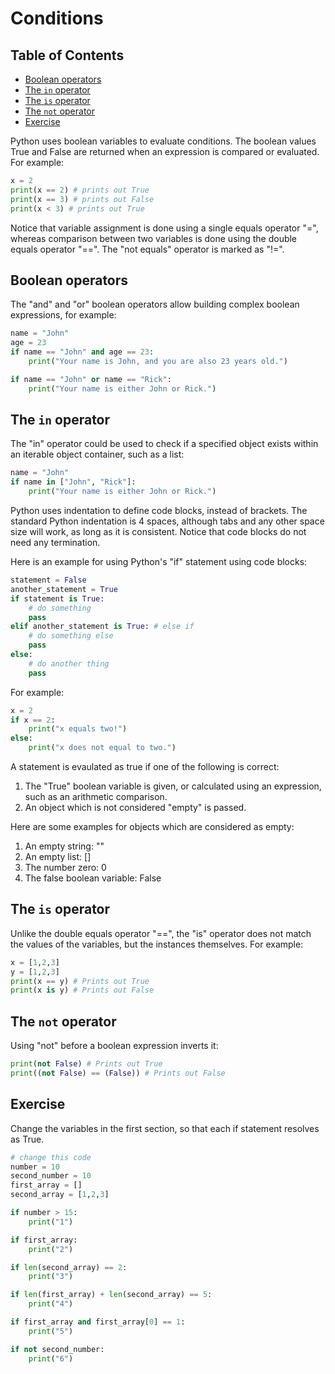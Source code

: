 # Conditions

## Table of Contents

<!-- START doctoc generated TOC please keep comment here to allow auto update -->
<!-- DON'T EDIT THIS SECTION, INSTEAD RE-RUN doctoc TO UPDATE -->

- [Boolean operators](#boolean-operators)
- [The `in` operator](#the-in-operator)
- [The `is` operator](#the-is-operator)
- [The `not` operator](#the-not-operator)
- [Exercise](#exercise)

<!-- END doctoc generated TOC please keep comment here to allow auto update -->

Python uses boolean variables to evaluate conditions.
The boolean values True and False are returned
when an expression is compared or evaluated.
For example:

```python
x = 2
print(x == 2) # prints out True
print(x == 3) # prints out False
print(x < 3) # prints out True
```

Notice that variable assignment is done using a single equals operator "=",
whereas comparison between two variables is done using the double equals operator "==".
The "not equals" operator is marked as "!=".

## Boolean operators

The "and" and "or" boolean operators allow building complex boolean expressions,
for example:

```python
name = "John"
age = 23
if name == "John" and age == 23:
    print("Your name is John, and you are also 23 years old.")

if name == "John" or name == "Rick":
    print("Your name is either John or Rick.")
```

## The `in` operator

The "in" operator could be used to check if
a specified object exists within an iterable object container,
such as a list:

```python
name = "John"
if name in ["John", "Rick"]:
    print("Your name is either John or Rick.")
```

Python uses indentation to define code blocks, instead of brackets.
The standard Python indentation is 4 spaces,
although tabs and any other space size will work, as long as it is consistent.
Notice that code blocks do not need any termination.

Here is an example for using Python's "if" statement using code blocks:

```python
statement = False
another_statement = True
if statement is True:
    # do something
    pass
elif another_statement is True: # else if
    # do something else
    pass
else:
    # do another thing
    pass
```

For example:

```python
x = 2
if x == 2:
    print("x equals two!")
else:
    print("x does not equal to two.")
```

A statement is evaulated as true if one of the following is correct:

1. The "True" boolean variable is given, or calculated using an expression,
   such as an arithmetic comparison.
2. An object which is not considered "empty" is passed.

Here are some examples for objects which are considered as empty:

1. An empty string: ""
2. An empty list: []
3. The number zero: 0
4. The false boolean variable: False

## The `is` operator

Unlike the double equals operator "==",
the "is" operator does not match the values of the variables,
but the instances themselves.
For example:

```python
x = [1,2,3]
y = [1,2,3]
print(x == y) # Prints out True
print(x is y) # Prints out False
```

## The `not` operator

Using "not" before a boolean expression inverts it:

```python
print(not False) # Prints out True
print((not False) == (False)) # Prints out False
```

## Exercise

Change the variables in the first section,
so that each if statement resolves as True.

```python
# change this code
number = 10
second_number = 10
first_array = []
second_array = [1,2,3]

if number > 15:
    print("1")

if first_array:
    print("2")

if len(second_array) == 2:
    print("3")

if len(first_array) + len(second_array) == 5:
    print("4")

if first_array and first_array[0] == 1:
    print("5")

if not second_number:
    print("6")
```
